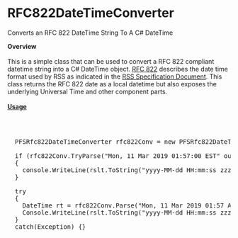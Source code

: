 # RFC822DateTimeConverter
Converts an RFC 822 DateTime String To A C# DateTime

<b>Overview</b>
<br>
<br>
This is a simple class that can be used to convert a RFC 822 compliant datetime string into a C# DateTime object.  <a href="https://www.ietf.org/rfc/rfc822.txt" target="_blank">RFC 822</a> describes the date time format used by RSS as indicated in the <a href="http://www.rssboard.org/rss-specification" target="_blank">RSS Specification Document</a>.  This class returns the RFC 822 date as a local datetime but also exposes the underlying Universal Time and other component parts.
<br>
<br>
<b><u>Usage</u></b>
<br><br>
<pre>


  PFSRfc822DateTimeConverter rfc822Conv = new PFSRfc822DateTimeConverter();
  
  if (rfc822Conv.TryParse("Mon, 11 Mar 2019 01:57:00 EST" out DateTime rslt) 
  {
    console.WriteLine(rslt.ToString("yyyy-MM-dd HH:mm:ss zzz");
  }
  
  try 
  {
    DateTime rt = rfc822Conv.Parse("Mon, 11 Mar 2019 01:57 A");
    Console.WriteLine(rslt.ToString("yyyy-MM-dd HH:mm:ss zzz");
  }
  catch(Exception) {}
  
</pre>



